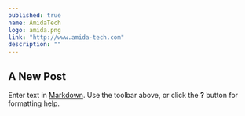 ```yaml
---
published: true
name: AmidaTech
logo: amida.png
link: "http://www.amida-tech.com"
description: ""
---
```


## A New Post

Enter text in [Markdown](http://daringfireball.net/projects/markdown/). Use the toolbar above, or click the **?** button for formatting help.
